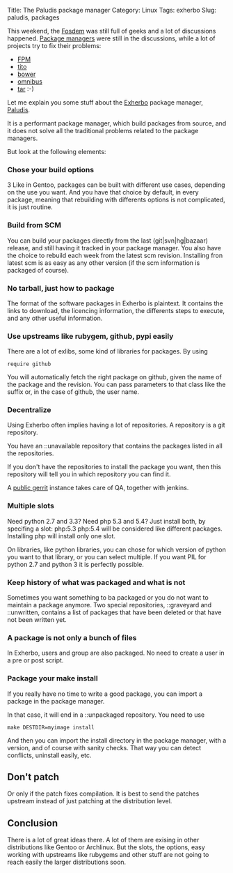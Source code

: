 Title: The Paludis package manager
Category: Linux
Tags: exherbo
Slug: paludis, packages

This weekend, the [Fosdem](http://fosdem.org) was still full of geeks and a lot of
discussions happened. [Package managers](http://www.slideshare.net/dberkholz/is-distributionlevel-package-management-obsolete)
were still in the discussions, while a lot of projects try to fix their problems:

* [FPM](https://github.com/jordansissel/fpm)
* [tito](https://github.com/dgoodwin/tito)
* [bower](https://github.com/bower/bower)
* [omnibus](https://github.com/opscode/omnibus-chef)
* [tar](https://www.gnu.org/software/tar/) :-)

Let me explain you some stuff about the [Exherbo](http://exherbo) package manager, [Paludis](http://paludis.exherbo.org/).

It is a performant package manager, which build packages from source, and it does
not solve all the traditional problems related to the package managers.

But look at the following elements:

### Chose your build options
3
Like in Gentoo, packages can be built with different use cases, depending on
the use you want. And you have that choice by default, in every package, meaning
that rebuilding with differents options is not complicated, it is just routine.

### Build from SCM

You can build your packages directly from the last (git|svn|hg|bazaar) release, and still having it
tracked in your package manager. You also have the choice to rebuild each week from
the latest scm revision. Installing fron latest scm is as easy as any other version (if
the scm information is packaged of course).

### No tarball, just how to package

The format of the software packages in Exherbo is plaintext. It contains the
links to download, the licencing information, the differents steps to execute,
and any other useful information.

### Use upstreams like rubygem, github, pypi easily

There are a lot of exlibs, some kind of libraries for packages. By using

    require github

You will automatically fetch the right package on github, given the name of the
package and the revision. You can pass parameters to that class like the suffix or,
in the case of github, the user name.

### Decentralize

Using Exherbo often implies having a lot of repositories. A repository is a git repository.

You have an ::unavailable repository that contains the packages listed in all the repositories.

If you don't have the repositories to install the package you want, then this
repository will tell you in which repository you can find it.

A [public gerrit](http://galileo.mailstation.de/gerrit) instance takes care of QA, together
with jenkins.

### Multiple slots

Need python 2.7 and 3.3? Need php 5.3 and 5.4? Just install both, by specifing a
slot: php:5.3 php:5.4 will be considered like different packages. Installing php will
install only one slot.

On libraries, like python libraries, you can chose for which version of python you want
to that library, or you can select multiple. If you want PIL for python 2.7 and python 3
it is perfectly possible.

### Keep history of what was packaged and what is not

Sometimes you want something to ba packaged or you do not want to maintain a package anymore.
Two special repositories, ::graveyard and ::unwritten, contains a list of packages that
have been deleted or that have not been written yet.

### A package is not only a bunch of files

In Exherbo, users and group are also packaged. No need to create a user in a pre or post script.

### Package your make install

If you really have no time to write a good package, you can import a package in the package manager.

In that case, it will end in a ::unpackaged repository. You need to use

    make DESTDIR=myimage install

And then you can import the install directory in the package manager, with a version, and
of course with sanity checks. That way you can detect conflicts, uninstall easily, etc.

## Don't patch

Or only if the patch fixes compilation. It is best to send the patches upstream instead
of just patching at the distribution level.

## Conclusion

There is a lot of great ideas there. A lot of them are exising in other
distributions like Gentoo or Archlinux. But the slots, the options, easy working
with upstreams like rubygems and other stuff are not going to reach easily the larger
distributions soon.


